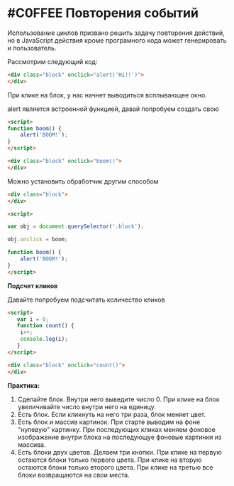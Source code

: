 # #C0FFEE Повторения событий

Использование циклов призвано решить задачу повторения действий, но в JavaScript действия кроме програмного кода может генерировать и пользователь.

Рассмотрим следующий код:

```html
<div class="block" onclick="alert('Hi!!')">
</div>
```
При клике на блок, у нас начнет выводиться всплывающее окно.

alert является встроенной функцией, давай попробуем создать свою

```html
<script>
function boom() {
	alert('BOOM!');
}
</script>

<div class="block" onclick="boom()">
</div>
```
Можно установить обработчик другим способом

```html
<div class="block">
</div>

<script>

var obj = document.querySelector('.block');

obj.onclick = boom;

function boom() {
	alert('BOOM!');
}
</script>


```

**Подсчет кликов**

Давайте попробуем подсчитать количество кликов
```html
<script>
   var i = 0; 
   function count() {
	i++;
	console.log(i);
   }
</script>

<div class="block" onclick="count()">
</div>
```

**Практика:**

1. Сделайте блок. Внутри него выведите число 0. При клике на блок увеличивайте число внутри него на единицу.
2. Есть блок. Если кликнуть на него три раза, блок меняет цвет.
3. Есть блок и массив картинок. При старте выводим на фоне "нулевую" картинку. При последующих кликах меняем фоновое изображение внутри блока на последующуе фоновые картинки из массива.
4. Есть блоки двух цветов. Делаем три кнопки. При клике на первую остаются блоки только первого цвета. При клике на вторую остаются блоки только второго цвета. При клике на третью все блоки возвращаются на свои места.
